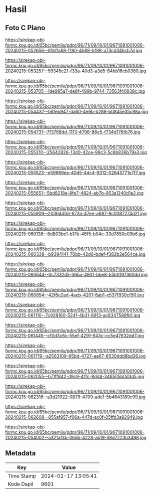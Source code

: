 # Hasil

## Foto C Plano

https://sirekap-obj-formc.kpu.go.id/65bc/pemilu/pdpr/96/71/09/10/01/9671091001006-20240215-052656--81bffa68-f180-4b88-bf88-a73cd34bcb7d.jpg

https://sirekap-obj-formc.kpu.go.id/65bc/pemilu/pdpr/96/71/09/10/01/9671091001006-20240215-053257--99345c21-f33a-40d3-a3d5-84bb16cb0380.jpg

https://sirekap-obj-formc.kpu.go.id/65bc/pemilu/pdpr/96/71/09/10/01/9671091001006-20240215-053705--1de985a7-de8f-499b-9744-73563f40939c.jpg

https://sirekap-obj-formc.kpu.go.id/65bc/pemilu/pdpr/96/71/09/10/01/9671091001006-20240215-054437--b6feb947-da60-4e9b-b289-b0845e35c98a.jpg

https://sirekap-obj-formc.kpu.go.id/65bc/pemilu/pdpr/96/71/09/10/01/9671091001006-20240215-054731--7f3768dd-1113-4796-86e5-f734d176fb76.jpg

https://sirekap-obj-formc.kpu.go.id/65bc/pemilu/pdpr/96/71/09/10/01/9671091001006-20240215-055310--25642826-13d0-42ce-99c3-5c6b836b79a3.jpg

https://sirekap-obj-formc.kpu.go.id/65bc/pemilu/pdpr/96/71/09/10/01/9671091001006-20240215-055523--e59669ee-40d5-4dc4-9312-02645771e7f7.jpg

https://sirekap-obj-formc.kpu.go.id/65bc/pemilu/pdpr/96/71/09/10/01/9671091001006-20240215-055651--5bd8218e-8fe7-4824-ab7b-953a1240d1e2.jpg

https://sirekap-obj-formc.kpu.go.id/65bc/pemilu/pdpr/96/71/09/10/01/9671091001006-20240215-055909--20364d0d-673a-47ee-a687-9c0087274d2f.jpg

https://sirekap-obj-formc.kpu.go.id/65bc/pemilu/pdpr/96/71/09/10/01/9671091001006-20240215-060136--8d803be1-b17b-46f5-b04c-33d7850e09b6.jpg

https://sirekap-obj-formc.kpu.go.id/65bc/pemilu/pdpr/96/71/09/10/01/9671091001006-20240215-060338--b9394141-70bb-42d6-bdef-f382b2e564ce.jpg

https://sirekap-obj-formc.kpu.go.id/65bc/pemilu/pdpr/96/71/09/10/01/9671091001006-20240215-060644--0c7332d5-36ba-4931-bbe8-b5b0197360dd.jpg

https://sirekap-obj-formc.kpu.go.id/65bc/pemilu/pdpr/96/71/09/10/01/9671091001006-20240215-060854--42f6e2ad-4aeb-4201-8ab1-e537f930cf90.jpg

https://sirekap-obj-formc.kpu.go.id/65bc/pemilu/pdpr/96/71/09/10/01/9671091001006-20240215-061110--7c928160-524f-4b31-8913-ac8347588fb1.jpg

https://sirekap-obj-formc.kpu.go.id/65bc/pemilu/pdpr/96/71/09/10/01/9671091001006-20240215-061445--cf0d3c6c-55ef-4291-943c-cc5e47632dd7.jpg

https://sirekap-obj-formc.kpu.go.id/65bc/pemilu/pdpr/96/71/09/10/01/9671091001006-20240215-061719--a2563109-95bd-4727-ae67-8530ddd8bd26.jpg

https://sirekap-obj-formc.kpu.go.id/65bc/pemilu/pdpr/96/71/09/10/01/9671091001006-20240215-062055--b71ff842-d9c9-41fc-8dd4-346505b0d3d5.jpg

https://sirekap-obj-formc.kpu.go.id/65bc/pemilu/pdpr/96/71/09/10/01/9671091001006-20240215-062316--a3d21922-0879-4709-ade1-5b4643189c99.jpg

https://sirekap-obj-formc.kpu.go.id/65bc/pemilu/pdpr/96/71/09/10/01/9671091001006-20240215-062608--855af957-f06a-447d-ac0f-05ffd3a92949.jpg

https://sirekap-obj-formc.kpu.go.id/65bc/pemilu/pdpr/96/71/09/10/01/9671091001006-20240215-054002--a321af3b-06db-4228-ab19-38d7223b3498.jpg


## Metadata

| Key        | Value               |
| ---------- | ------------------- |
| Time Stamp | 2024-02-17 13:05:41 |
| Kode Dapil | 9601                |



